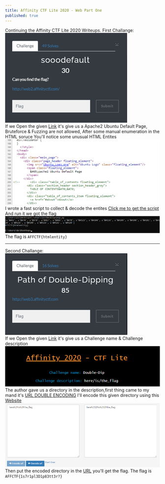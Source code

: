 ```yaml
---
title: Affinity CTF Lite 2020 - Web Part One
published: true
---
```

Continuing the Affinity CTF Lite 2020 Writeups.
First Challange:
![](/../../assets/affctf/soodefaultchallange.png)<br>
If we Open the given [Link](http://web2.affinityctf.com) it's give us a Apache2 Ubuntu
Default Page, Bruteforce & Fuzzing are not allowed,
After some manual enumeration in the HTML soruce You'll notice some unusual HTML Entites
![](/../../assets/affctf/unusualhe.png)<br>
I wrote a fast script to collect & decode the entites
[Click me to get the script](https://pastebin.com/x0P7513Q)
And run it we got the flag
![](/../../assets/affctf/script.png)<br>
The flag is `AFFCTF{htmlentity}`

* * *
Second Challange: 
![](/../../assets/affctf/poddchallange.png)<br>
If we Open the given [Link](http://web3.affinityctf.com) it's give us a Challenge name & Challenge description
![](/../../assets/affctf/poddchallanged.png)<br>
The author gave us a directory in the description,first thing came to my mand it's [URL DOUBLE ENCODING](https://owasp.org/www-community/Double_Encoding)
I'll encode this given directory using this [Website](https://www.url-encode-decode.com)
![](/../../assets/affctf/twiceencoding.png)<br>
Then put the encoded directory in the [URL](http://web3.affinityctf.com/here%252Fis%252Fthe_flag) you'll get the flag.
The flag is `AFFCTF{1s7r1pl3D1p83tt3r?}`
